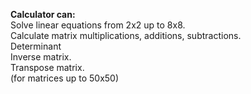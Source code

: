 <b>Calculator can:</b></br>
Solve linear equations from 2x2 up to 8x8.</br>
Calculate matrix multiplications, additions, subtractions.</br>
Determinant</br>
Inverse matrix.</br>
Transpose matrix.</br>
(for matrices up to 50x50)

